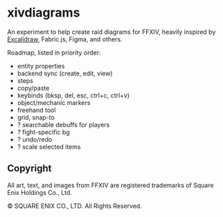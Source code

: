# xivdiagrams

An experiment to help create raid diagrams for FFXIV, heavily inspired by [Excalidraw](https://excalidraw.com/), Fabric.js, Figma, and others.

Roadmap, listed in priority order:

- entity properties
- backend sync (create, edit, view)
- steps
- copy/paste
- keybinds (bksp, del, esc, ctrl+c, ctrl+v)
- object/mechanic markers
- freehand tool
- grid, snap-to
- ? searchable debuffs for players
- ? fight-specific bg
- ? undo/redo
- ? scale selected items

## Copyright

All art, text, and images from FFXIV are registered trademarks of Square Enix Holdings Co., Ltd.

© SQUARE ENIX CO., LTD. All Rights Reserved.
